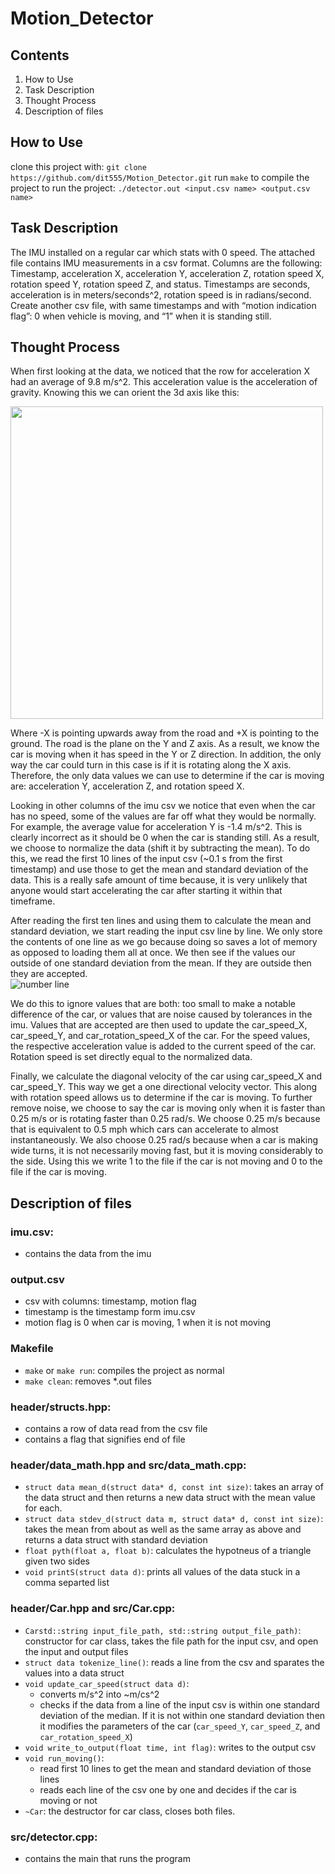 # Motion_Detector
## Contents  
1. How to Use
2. Task Description
3. Thought Process
4. Description of files

## How to Use
clone this project with: `git clone https://github.com/dit555/Motion_Detector.git`
run `make` to compile the project
to run the project: `./detector.out <input.csv name> <output.csv name>`

## Task Description
The IMU installed on a regular car which stats with 0 speed. The attached file contains IMU measurements in a csv format. Columns are the following: Timestamp, acceleration X, acceleration Y, acceleration Z, rotation speed X, rotation speed Y, rotation speed Z, and status. Timestamps are seconds, acceleration is in meters/seconds^2, rotation speed is in radians/second. Create another csv file, with same timestamps and with “motion indication flag”: 0 when vehicle is moving, and “1” when it is standing still.

## Thought Process
When first looking at the data, we noticed that the row for acceleration X had an average of 9.8 m/s^2. This acceleration value is the acceleration of gravity. Knowing this we can orient the 3d axis like this:  

<img src="https://user-images.githubusercontent.com/56750709/136298021-540b37be-66ba-4dff-874f-9436eba99a13.JPG" width=500>
  
Where -X is pointing upwards away from the road and +X is pointing to the ground. The road is the plane on the Y and Z axis. As a result, we know the car is moving when it has speed in the Y or Z direction. In addition, the only way the car could turn in this case is if it is rotating along the X axis. Therefore, the only data values we can use to determine if the car is moving are: acceleration Y, acceleration Z, and rotation speed X.  

Looking in other columns of the imu csv we notice that even when the car has no speed, some of the values are far off what they would be normally. For example, the average value for acceleration Y is -1.4 m/s^2. This is clearly incorrect as it should be 0 when the car is standing still. As a result, we choose to normalize the data (shift it by subtracting the mean). To do this, we read the first 10 lines of the input csv (~0.1 s from the first timestamp) and use those to get the mean and standard deviation of the data. This is a really safe amount of time because, it is very unlikely that anyone would start accelerating the car after starting it within that timeframe.  

After reading the first ten lines and using them to calculate the mean and standard deviation, we start reading the input csv line by line. We only store the contents of one line as we go because doing so saves a lot of memory as opposed to loading them all at once. We then see if the values our outside of one standard deviation from the mean. If they are outside then they are accepted.  
![number line](https://user-images.githubusercontent.com/56750709/136300763-2f9f805e-3f27-42ca-a074-7dc256ff6b30.png)  

We do this to ignore values that are both: too small to make a notable difference of the car, or values that are noise caused by tolerances in the imu. Values that are accepted are then used to update the car_speed_X, car_speed_Y, and car_rotation_speed_X of the car. For the speed values, the respective acceleration value is added to the current speed of the car. Rotation speed is set directly equal to the normalized data.  

Finally, we calculate the diagonal velocity of the car using car_speed_X and car_speed_Y. This way we get a one directional velocity vector. This along with rotation speed allows us to determine if the car is moving. To further remove noise, we choose to say the car is moving only when it is faster than 0.25 m/s or is rotating faster than 0.25 rad/s. We choose 0.25 m/s because that is equivalent to 0.5 mph which cars can accelerate to almost instantaneously. We also choose 0.25 rad/s because when a car is making wide turns, it is not necessarily moving fast, but it is moving considerably to the side. Using this we write 1 to the file if the car is not moving and 0 to the file if the car is moving.

## Description of files  
### imu.csv:   
* contains the data from the imu

### output.csv
* csv with columns: timestamp, motion flag
* timestamp is the timestamp form imu.csv
* motion flag is 0 when car is moving, 1 when it is not moving

### Makefile
* `make` or `make run`: compiles the project as normal
* `make clean`: removes \*.out files

### header/structs.hpp:
* contains a row of data read from the csv file
* contains a flag that signifies end of file

### header/data_math.hpp and src/data_math.cpp:
* `struct data mean_d(struct data* d, const int size)`: takes an array of the data struct and then returns a new data struct with the mean value for each.
* `struct data stdev_d(struct data m, struct data* d, const int size)`: takes the mean from about as well as the same array as above and returns a data struct with standard deviation
* `float pyth(float a, float b)`: calculates the hypotneus of a triangle given two sides
* `void printS(struct data d)`: prints all values of the data stuck in a comma separted list

### header/Car.hpp and src/Car.cpp:
* `Carstd::string input_file_path, std::string output_file_path)`: constructor for car class, takes the file path for the input csv, and open the input and output files
* `struct data tokenize_line()`: reads a line from the csv and sparates the values into a data struct
* `void update_car_speed(struct data d)`:
  * converts m/s^2 into ~m/cs^2 
  * checks if the data from a line of the input csv is within one standard deviation of the median. If it is not within one standard deviation then it modifies the parameters of the car (`car_speed_Y`, `car_speed_Z`, and `car_rotation_speed_X`)
* `void write_to_output(float time, int flag)`: writes to the output csv
* `void run_moving()`: 
  * read first 10 lines to get the mean and standard deviation of those lines
  * reads each line of the csv one by one and decides if the car is moving or not
* `~Car`: the destructor for car class, closes both files.

### src/detector.cpp:
* contains the main that runs the program
